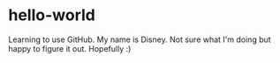 # hello-world
Learning to use GitHub.
My name is Disney.  Not sure what I'm doing but happy to figure it out.  Hopefully :)

